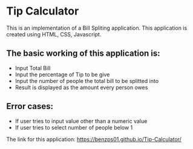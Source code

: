 # Tip Calculator

This is an implementation of a Bill Spliting application. This application is created using HTML, CSS, Javascript.

## The basic working of this application is:

- Input Total Bill
- Input the percentage of Tip to be give
- Input the number of people the total bill to be splitted into
- Result is displayed as the amount every person owes

## Error cases:
- If user tries to input value other than a numeric value
- If user tries to select number of people below 1

The link for this application: https://benzps01.github.io/Tip-Calculator/
